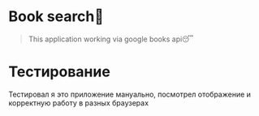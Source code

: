 # Book search📖

> This application working via google books api😴

# Тестирование 

Тестировал я это приложение мануально, посмотрел отображение и корректную работу в разных браузерах
